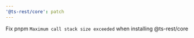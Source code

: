 ```yaml
---
'@ts-rest/core': patch
---
```


Fix pnpm `Maximum call stack size exceeded` when installing @ts-rest/core
